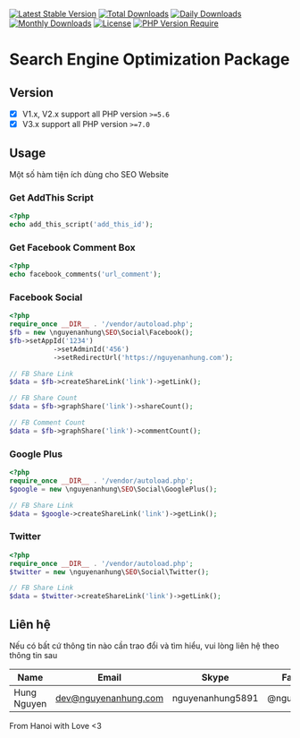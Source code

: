 [![Latest Stable Version](https://img.shields.io/packagist/v/nguyenanhung/seo.svg?style=flat-square)](https://packagist.org/packages/nguyenanhung/seo)
[![Total Downloads](https://img.shields.io/packagist/dt/nguyenanhung/seo.svg?style=flat-square)](https://packagist.org/packages/nguyenanhung/seo)
[![Daily Downloads](https://img.shields.io/packagist/dd/nguyenanhung/seo.svg?style=flat-square)](https://packagist.org/packages/nguyenanhung/seo)
[![Monthly Downloads](https://img.shields.io/packagist/dm/nguyenanhung/seo.svg?style=flat-square)](https://packagist.org/packages/nguyenanhung/seo)
[![License](https://img.shields.io/packagist/l/nguyenanhung/seo.svg?style=flat-square)](https://packagist.org/packages/nguyenanhung/seo)
[![PHP Version Require](https://img.shields.io/packagist/dependency-v/nguyenanhung/seo/php)](https://packagist.org/packages/nguyenanhung/seo)

# Search Engine Optimization Package

## Version

- [x] V1.x, V2.x support all PHP version `>=5.6`
- [x] V3.x support all PHP version `>=7.0`

## Usage

Một số hàm tiện ích dùng cho SEO Website

### Get AddThis Script

```php
<?php
echo add_this_script('add_this_id');

```

### Get Facebook Comment Box

```php
<?php
echo facebook_comments('url_comment');

```

### Facebook Social

```php
<?php
require_once __DIR__ . '/vendor/autoload.php';
$fb = new \nguyenanhung\SEO\Social\Facebook();
$fb->setAppId('1234')
           ->setAdminId('456')
           ->setRedirectUrl('https://nguyenanhung.com');

// FB Share Link
$data = $fb->createShareLink('link')->getLink();

// FB Share Count
$data = $fb->graphShare('link')->shareCount();

// FB Comment Count
$data = $fb->graphShare('link')->commentCount();

```

### Google Plus

```php
<?php
require_once __DIR__ . '/vendor/autoload.php';
$google = new \nguyenanhung\SEO\Social\GooglePlus();

// FB Share Link
$data = $google->createShareLink('link')->getLink();

```

### Twitter

```php
<?php
require_once __DIR__ . '/vendor/autoload.php';
$twitter = new \nguyenanhung\SEO\Social\Twitter();

// FB Share Link
$data = $twitter->createShareLink('link')->getLink();
```

## Liên hệ

Nếu có bất cứ thông tin nào cần trao đổi và tìm hiểu, vui lòng liên hệ theo thông tin sau

| Name        | Email                | Skype            | Facebook      |
|-------------|----------------------|------------------|---------------|
| Hung Nguyen | dev@nguyenanhung.com | nguyenanhung5891 | @nguyenanhung |

From Hanoi with Love <3
